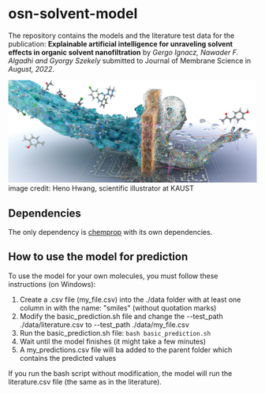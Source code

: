 # osn-solvent-model

The repository contains the models and the literature test data for the publication: **Explainable artificial intelligence for unraveling solvent effects in organic solvent nanofiltration** by *Gergo Ignacz, Nawader F. Algadhi and Gyorgy Szekely* submitted to Journal of Membrane Science in *August, 2022*. 

![alt text](https://github.com/ignaczgerg/osn-solvent-model/blob/main/ga.PNG)
image credit: Heno Hwang, scientific illustrator at KAUST
## Dependencies

The only dependency is [chemprop](https://github.com/chemprop/chemprop) with its own dependencies.


## How to use the model for prediction
To use the model for your own molecules, you must follow these instructions (on Windows):
<ol>
  <li>Create a .csv file (my_file.csv) into the ./data folder with at least one column in with the name: "smiles" (without quotation marks)</li>
  <li>Modify the basic_prediction.sh file and change the --test_path ./data/literature.csv to --test_path ./data/my_file.csv</li>
  <li>Run the basic_prediction.sh file: <code>bash basic_prediction.sh</code></li>
  <li>Wait until the model finishes (it might take a few minutes)</li>
  <li>A my_predictions.csv file will ba added to the parent folder which contains the predicted values</li>
</ol> 
If you run the bash script without modification, the model will run the literature.csv file (the same as in the literature).

